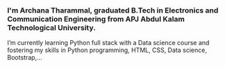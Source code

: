 ### I'm Archana Tharammal, graduated B.Tech in Electronics and Communication Engineering from APJ Abdul Kalam Technological University.
I’m currently learning Python full stack with a Data science course and  fostering my skills in Python programming, HTML, CSS, Data science, Bootstrap,...
<!--
**Archana-Tharammal/Archana-Tharammal** is a ✨ _special_ ✨ repository because its `README.md` (this file) appears on your GitHub profile.

Here are some ideas to get you started:

- 🔭 I’m currently working on ...
- 🌱 I’m currently learning ...
- 👯 I’m looking to collaborate on ...
- 🤔 I’m looking for help with ...
- 💬 Ask me about ...
- 📫 How to reach me: ...
- 😄 Pronouns: ...
- ⚡ Fun fact: ...
-->
